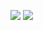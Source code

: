 ![](https://github.com/dtekinoglu/github-stats/blob/master/generated/overview.svg)
![](https://github.com/dtekinoglu/github-stats/blob/master/generated/languages.svg)
